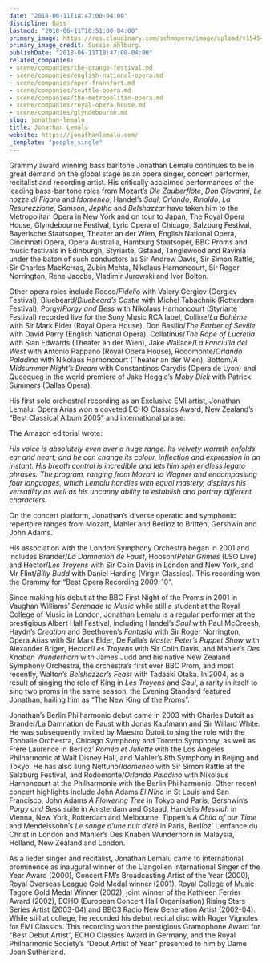 ```yaml
---
date: "2018-06-11T18:47:00-04:00"
discipline: Bass
lastmod: "2018-06-11T18:51:00-04:00"
primary_image: https://res.cloudinary.com/schmopera/image/upload/v1545409169/media/webhook-uploads/1528757175974/Credit%20Sussie%20Ahlburg%206.jpg.jpg
primary_image_credit: Sussie Ahlburg.
publishDate: "2018-06-11T18:47:00-04:00"
related_companies:
- scene/companies/the-grange-festival.md
- scene/companies/english-national-opera.md
- scene/companies/oper-frankfurt.md
- scene/companies/seattle-opera.md
- scene/companies/the-metropolitan-opera.md
- scene/companies/royal-opera-house.md
- scene/companies/glyndebourne.md
slug: jonathan-lemalu
title: Jonathan Lemalu
website: https://jonathanlemalu.com/
_template: "people_single"
---
```


Grammy award winning bass baritone Jonathan Lemalu continues to be in great demand on the global stage as an opera singer, concert performer, recitalist and recording artist.  His critically acclaimed performances of the leading bass-baritone roles from Mozart’s *Die Zauberflöte*, *Don Giovanni*, *Le nozze di Figaro* and *Idomeneo*, Handel’s *Saul*, *Orlando*, *Rinaldo*, *La Resurezzione*, *Samson*, *Jeptha* and *Belshazzar* have taken him to the Metropolitan Opera in New York and on tour to Japan, The Royal Opera House, Glyndebourne Festival, Lyric Opera of Chicago, Salzburg Festival, Bayerische Staatsoper, Theater an der Wien, English National Opera, Cincinnati Opera, Opera Australia, Hamburg Staatsoper, BBC Proms and music festivals in Edinburgh, Styriarte, Gstaad, Tanglewood and Ravinia under the baton of such conductors as Sir Andrew Davis, Sir Simon Rattle, Sir Charles MacKerras, Zubin Mehta, Nikolaus Harnoncourt, Sir Roger Norrington, Rene Jacobs, Vladimir Jurowski and Ivor Bolton.

Other opera roles include Rocco/*Fidelio* with Valery Gergiev (Gergiev Festival), Bluebeard/*Bluebeard’s Castle* with Michel Tabachnik (Rotterdam Festival), Porgy/*Porgy and Bess* with Nikolaus Harnoncourt (Styriarte Festival) recorded live for the Sony Music RCA label, Colline/*La Bohème* with Sir Mark Elder (Royal Opera House), Don Basilio/*The Barber of Seville* with David Parry (English National Opera), Collatinus/*The Rape of Lucretia* with Sian Edwards (Theater an der Wien), Jake Wallace/*La Fanciulla del West* with Antonio Pappano (Royal Opera House), Rodomonte/*Orlando Paladino* with Nikolaus Harnoncourt (Theater an der Wien), Bottom/*A Midsummer Night’s Dream* with Constantinos Carydis (Opera de Lyon) and Queequeg in the world premiere of Jake Heggie’s *Moby Dick* with Patrick Summers (Dallas Opera).

His first solo orchestral recording as an Exclusive EMI artist, Jonathan Lemalu: Opera Arias won a coveted ECHO Classics Award, New Zealand’s “Best Classical Album 2005” and international praise.

The Amazon editorial wrote: 

*His voice is absolutely even over a huge range. Its velvety warmth enfolds ear and heart, and he can change its colour, inflection and expression in an instant. His breath control is incredible and lets him spin endless legato phrases. The program, ranging from Mozart to Wagner and encompassing four languages, which Lemalu handles with equal mastery, displays his versatility as well as his uncanny ability to establish and portray different characters.*

On the concert platform, Jonathan’s diverse operatic and symphonic repertoire ranges from Mozart, Mahler and Berlioz to Britten, Gershwin and John Adams.

His association with the London Symphony Orchestra began in 2001 and includes Brander/*La Damnation de Faust*, Hobson/*Peter Grimes* (LSO Live) and Hector/*Les Troyens* with Sir Colin Davis in London and New York, and Mr Flint/*Billy Budd* with Daniel Harding (Virgin Classics). This recording won the Grammy for “Best Opera Recording 2009-10”.

Since making his debut at the BBC First Night of the Proms in 2001 in Vaughan Williams’ *Serenade to Music* while still a student at the Royal College of Music in London, Jonathan Lemalu is a regular performer at the prestigious Albert Hall Festival, including Handel’s *Saul* with Paul McCreesh, Haydn’s *Creation* and Beethoven’s *Fantasia* with Sir Roger Norrington, Opera Arias with Sir Mark Elder, De Falla’s *Master Peter’s Puppet Show* with Alexander Briger, Hector/*Les Troyens* with Sir Colin Davis, and Mahler’s *Des Knaben Wunderhorn* with James Judd and his native New Zealand Symphony Orchestra, the orchestra’s first ever BBC Prom, and most recently, Walton’s *Belshazzar’s Feast* with Tadaaki Otaka.  In 2004, as a result of singing the role of King in *Les Troyens* and *Saul*, a rarity in itself to sing two proms in the same season, the Evening Standard featured Jonathan, hailing him as “The New King of the Proms”.

Jonathan’s Berlin Philharmonic debut came in 2003 with Charles Dutoit as Brander/La Damnation de Faust with Jonas Kaufmann and Sir Willard White. He was subsequently invited by Maestro Dutoit to sing the role with the Tonhalle Orchestra, Chicago Symphony and Toronto Symphony, as well as Frère Laurence in Berlioz’ *Roméo et Juliette* with the Los Angeles Philharmonic at Walt Disney Hall, and Mahler’s 8th Symphony in Beijing and Tokyo. He has also sung Nettuno/*Idomeneo* with Sir Simon Rattle at the Salzburg Festival, and Rodomonte/*Orlando Paladino* with Nikolaus Harnoncourt at the Philharmonie with the Berlin Philharmonic. Other recent concert highlights include John Adams *El Nĩno* in St Louis and San Francisco, John Adams *A Flowering Tree* in Tokyo and Paris, Gershwin’s *Porgy and Bess* suite in Amsterdam and Gstaad, Handel’s *Messiah* in Vienna, New York, Rotterdam and Melbourne, Tippett’s *A Child of our Time* and Mendelssohn’s *Le songe d’une nuit d’été* in Paris, Berlioz’ L’enfance du Christ in London and Mahler’s Des Knaben Wunderhorn in Malaysia, Holland, New Zealand and London.

As a lieder singer and recitalist, Jonathan Lemalu came to international prominence as inaugural winner of the Llangollen International Singer of the Year Award (2000), Concert FM’s Broadcasting Artist of the Year (2000), Royal Overseas League Gold Medal winner (2001). Royal College of Music Tagore Gold Medal Winner (2002), joint winner of the Kathleen Ferrier Award (2002), ECHO (European Concert Hall Organisation) Rising Stars Series Artist (2003-04) and BBC3 Radio New Generation Artist (2002-04). While still at college, he recorded his debut recital disc with Roger Vignoles for EMI Classics. This recording won the prestigious Gramophone Award for “Best Debut Artist”, ECHO Classics Award in Germany, and the Royal Philharmonic Society’s “Debut Artist of Year” presented to him by Dame Joan Sutherland.
